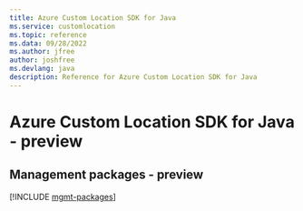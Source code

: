 ```yaml
---
title: Azure Custom Location SDK for Java
ms.service: customlocation
ms.topic: reference
ms.data: 09/28/2022
ms.author: jfree
author: joshfree
ms.devlang: java
description: Reference for Azure Custom Location SDK for Java
---
```

# Azure Custom Location SDK for Java - preview

## Management packages - preview
[!INCLUDE [mgmt-packages](custom-location-mgmt-index.md)]